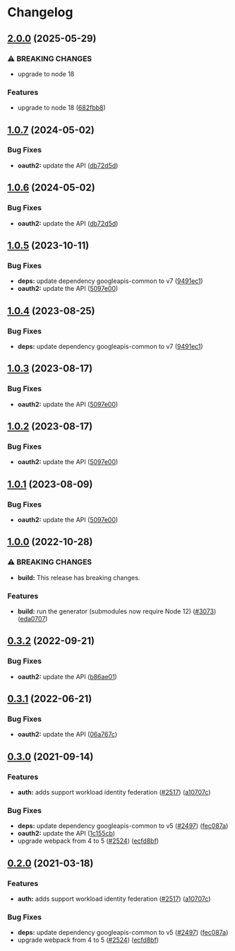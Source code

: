 # Changelog

## [2.0.0](https://github.com/googleapis/google-api-nodejs-client/compare/oauth2-v1.0.7...oauth2-v2.0.0) (2025-05-29)


### ⚠ BREAKING CHANGES

* upgrade to node 18

### Features

* upgrade to node 18 ([682fbb8](https://github.com/googleapis/google-api-nodejs-client/commit/682fbb869189ae92b3e9a194d37d0548af0c1f92))

## [1.0.7](https://github.com/googleapis/google-api-nodejs-client/compare/oauth2-v1.0.6...oauth2-v1.0.7) (2024-05-02)


### Bug Fixes

* **oauth2:** update the API ([db72d5d](https://github.com/googleapis/google-api-nodejs-client/commit/db72d5d788e26b83dac6603dd0c66280e48643fe))

## [1.0.6](https://github.com/googleapis/google-api-nodejs-client/compare/oauth2-v1.0.5...oauth2-v1.0.6) (2024-05-02)


### Bug Fixes

* **oauth2:** update the API ([db72d5d](https://github.com/googleapis/google-api-nodejs-client/commit/db72d5d788e26b83dac6603dd0c66280e48643fe))

## [1.0.5](https://github.com/googleapis/google-api-nodejs-client/compare/oauth2-v1.0.4...oauth2-v1.0.5) (2023-10-11)


### Bug Fixes

* **deps:** update dependency googleapis-common to v7 ([9491ec1](https://github.com/googleapis/google-api-nodejs-client/commit/9491ec1cdc3c413e7d73edcfcd59cf5c28a7c855))
* **oauth2:** update the API ([5097e00](https://github.com/googleapis/google-api-nodejs-client/commit/5097e00e9b496ad7e492726e0e1a55df0b715890))

## [1.0.4](https://github.com/googleapis/google-api-nodejs-client/compare/oauth2-v1.0.3...oauth2-v1.0.4) (2023-08-25)


### Bug Fixes

* **deps:** update dependency googleapis-common to v7 ([9491ec1](https://github.com/googleapis/google-api-nodejs-client/commit/9491ec1cdc3c413e7d73edcfcd59cf5c28a7c855))

## [1.0.3](https://github.com/googleapis/google-api-nodejs-client/compare/oauth2-v1.0.2...oauth2-v1.0.3) (2023-08-17)


### Bug Fixes

* **oauth2:** update the API ([5097e00](https://github.com/googleapis/google-api-nodejs-client/commit/5097e00e9b496ad7e492726e0e1a55df0b715890))

## [1.0.2](https://github.com/googleapis/google-api-nodejs-client/compare/oauth2-v1.0.1...oauth2-v1.0.2) (2023-08-17)


### Bug Fixes

* **oauth2:** update the API ([5097e00](https://github.com/googleapis/google-api-nodejs-client/commit/5097e00e9b496ad7e492726e0e1a55df0b715890))

## [1.0.1](https://github.com/googleapis/google-api-nodejs-client/compare/oauth2-v1.0.0...oauth2-v1.0.1) (2023-08-09)


### Bug Fixes

* **oauth2:** update the API ([5097e00](https://github.com/googleapis/google-api-nodejs-client/commit/5097e00e9b496ad7e492726e0e1a55df0b715890))

## [1.0.0](https://github.com/googleapis/google-api-nodejs-client/compare/oauth2-v0.3.2...oauth2-v1.0.0) (2022-10-28)


### ⚠ BREAKING CHANGES

* **build:** This release has breaking changes.

### Features

* **build:** run the generator (submodules now require Node 12) ([#3073](https://github.com/googleapis/google-api-nodejs-client/issues/3073)) ([eda0707](https://github.com/googleapis/google-api-nodejs-client/commit/eda07079dadab46a80b6f9ede618f4f43030169e))

## [0.3.2](https://github.com/googleapis/google-api-nodejs-client/compare/oauth2-v0.3.1...oauth2-v0.3.2) (2022-09-21)


### Bug Fixes

* **oauth2:** update the API ([b86ae01](https://github.com/googleapis/google-api-nodejs-client/commit/b86ae01870b5addaf58de0a4c29c7d28437ccaab))

## [0.3.1](https://github.com/googleapis/google-api-nodejs-client/compare/oauth2-v0.3.0...oauth2-v0.3.1) (2022-06-21)


### Bug Fixes

* **oauth2:** update the API ([06a767c](https://github.com/googleapis/google-api-nodejs-client/commit/06a767cbbcf66b635bdcb5ca6231219e87a61af5))

## [0.3.0](https://www.github.com/googleapis/google-api-nodejs-client/compare/oauth2-v0.2.0...oauth2-v0.3.0) (2021-09-14)


### Features

* **auth:** adds support workload identity federation ([#2517](https://www.github.com/googleapis/google-api-nodejs-client/issues/2517)) ([a10707c](https://www.github.com/googleapis/google-api-nodejs-client/commit/a10707c477759e7c9ef6360a2fe800856fb600c1))


### Bug Fixes

* **deps:** update dependency googleapis-common to v5 ([#2497](https://www.github.com/googleapis/google-api-nodejs-client/issues/2497)) ([fec087a](https://www.github.com/googleapis/google-api-nodejs-client/commit/fec087abcf3d994dd41c3ffa0a0c12b1f9f09dae))
* **oauth2:** update the API ([1c155cb](https://www.github.com/googleapis/google-api-nodejs-client/commit/1c155cbf04362b5da4da66dc2b8e1d631a7d2b1d))
* upgrade webpack from 4 to 5  ([#2524](https://www.github.com/googleapis/google-api-nodejs-client/issues/2524)) ([ecfd8bf](https://www.github.com/googleapis/google-api-nodejs-client/commit/ecfd8bfcd06e1beabff7ec9a8c4000222379eb8d))

## [0.2.0](https://www.github.com/googleapis/google-api-nodejs-client/compare/oauth2-v0.1.0...oauth2-v0.2.0) (2021-03-18)


### Features

* **auth:** adds support workload identity federation ([#2517](https://www.github.com/googleapis/google-api-nodejs-client/issues/2517)) ([a10707c](https://www.github.com/googleapis/google-api-nodejs-client/commit/a10707c477759e7c9ef6360a2fe800856fb600c1))


### Bug Fixes

* **deps:** update dependency googleapis-common to v5 ([#2497](https://www.github.com/googleapis/google-api-nodejs-client/issues/2497)) ([fec087a](https://www.github.com/googleapis/google-api-nodejs-client/commit/fec087abcf3d994dd41c3ffa0a0c12b1f9f09dae))
* upgrade webpack from 4 to 5  ([#2524](https://www.github.com/googleapis/google-api-nodejs-client/issues/2524)) ([ecfd8bf](https://www.github.com/googleapis/google-api-nodejs-client/commit/ecfd8bfcd06e1beabff7ec9a8c4000222379eb8d))
